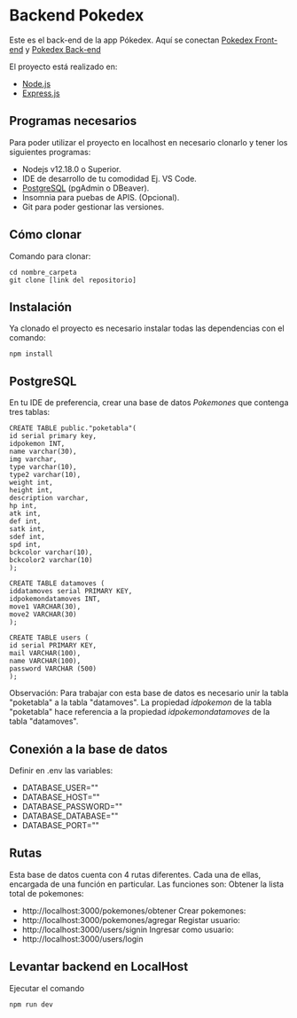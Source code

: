 # Backend Pokedex

Este es el back-end de la app Pókedex. Aquí se conectan [Pokedex Front-end](https://github.com/PilarCiganda/Pokedex.git) y [Pokedex Back-end](https://github.com/javierFernandezF/backendpokemon.git)

El proyecto está realizado en:

- [Node.js](https://nodejs.org/es/)
- [Express.js](https://expressjs.com/es/)

## Programas necesarios

Para poder utilizar el proyecto en localhost en necesario clonarlo y tener los siguientes programas:

- Nodejs v12.18.0 o Superior.
- IDE de desarrollo de tu comodidad Ej. VS Code.
- [PostgreSQL](https://www.postgresql.org/download/) (pgAdmin o DBeaver).
- Insomnia para puebas de APIS. (Opcional).
- Git para poder gestionar las versiones.

## Cómo clonar

Comando para clonar:

```
cd nombre_carpeta
git clone [link del repositorio]

```

## Instalación

Ya clonado el proyecto es necesario instalar todas las dependencias con el comando:

```
npm install

```
## PostgreSQL

En tu IDE de preferencia, crear una base de datos *Pokemones* que contenga tres tablas:

```
CREATE TABLE public."poketabla"(
id serial primary key,
idpokemon INT,
name varchar(30),
img varchar,
type varchar(10),
type2 varchar(10),
weight int,
height int,
description varchar,
hp int,
atk int,
def int,
satk int,
sdef int,
spd int,
bckcolor varchar(10),
bckcolor2 varchar(10)
);

CREATE TABLE datamoves (
iddatamoves serial PRIMARY KEY,
idpokemondatamoves INT,
move1 VARCHAR(30),
move2 VARCHAR(30)
);

CREATE TABLE users (
id serial PRIMARY KEY,
mail VARCHAR(100),
name VARCHAR(100),
password VARCHAR (500)
);

```

Observación: Para trabajar con esta base de datos es necesario unir la tabla "poketabla" a la tabla "datamoves". La propiedad *idpokemon* de la tabla "poketabla" hace referencia a la propiedad *idpokemondatamoves* de la tabla "datamoves".

## Conexión a la base de datos

Definir en .env las variables:

- DATABASE_USER=""
- DATABASE_HOST=""
- DATABASE_PASSWORD=""
- DATABASE_DATABASE=""
- DATABASE_PORT=""

## Rutas

Esta base de datos cuenta con 4 rutas diferentes. Cada una de ellas, encargada de una función en particular. Las funciones son: 
Obtener la lista total de pokemones:
- http://localhost:3000/pokemones/obtener 
Crear pokemones:
- http://localhost:3000/pokemones/agregar 
Registar usuario:
- http://localhost:3000/users/signin
Ingresar como usuario: 
- http://localhost:3000/users/login 

## Levantar backend en LocalHost

Ejecutar el comando

```
npm run dev

```


